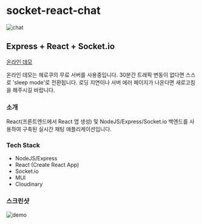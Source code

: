 ﻿# socket-react-chat
![chat](https://user-images.githubusercontent.com/100123808/197870390-adc9c9fc-9b26-4209-880b-9d1445bcf28a.jpg)
## Express + React + Socket.io
[온라인 데모](https://react-socket-simple-chat.herokuapp.com/)

온라인 데모는 헤로쿠의 무료 서버를 사용중입니다. 30분간 트래픽 변동이 없다면 스스로 'sleep mode'로 전환됩니다. 로딩 지연이나 서버 에러 페이지가 나온다면 새로고침을 해주시길 바랍니다.

### 소개

React(프론트엔드에서 React 앱 생성) 및 NodeJS/Express/Socket.io 백엔드를 사용하여 구축된 실시간 채팅 애플리케이션입니다.

### Tech Stack

* NodeJS/Express
* React (Create React App)
* Socket.io
* MUI
* Cloudinary

### 스크린샷
![demo](https://user-images.githubusercontent.com/100123808/197870650-78c3f09c-9edf-4048-ae15-0fce3df0433b.jpg)
